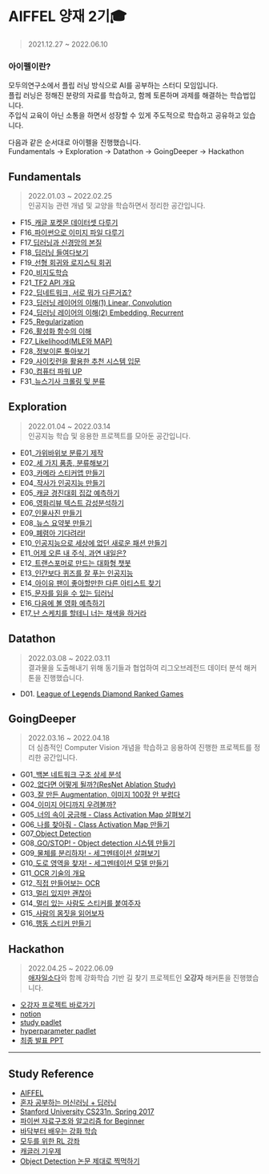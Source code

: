# AIFFEL 양재 2기🎓   
> 2021.12.27 ~ 2022.06.10   

### 아이펠이란?   
모두의연구소에서 플립 러닝 방식으로 AI를 공부하는 스터디 모임입니다.   
플립 러닝은 정해진 분량의 자료를 학습하고, 함께 토론하며 과제를 해결하는 학습법입니다.   
주입식 교육이 아닌 소통을 하면서 성장할 수 있게 주도적으로 학습하고 공유하고 있습니다.

다음과 같은 순서대로 아이펠을 진행했습니다.   
Fundamentals → Exploration → Datathon → GoingDeeper → Hackathon

## Fundamentals
> 2022.01.03 ~ 2022.02.25   
> 인공지능 관련 개념 및 교양을 학습하면서 정리한 공간입니다.
- F15_[캐글 포켓몬 데이터셋 다루기](https://github.com/cowFarmer/AI_study/blob/main/Fundamentals/F15_kaggle_pokemon.ipynb)
- F16_[파이썬으로 이미지 파일 다루기](https://github.com/cowFarmer/AI_study/blob/main/Fundamentals/F16_OpenCV_image_transform.ipynb)
- F17_[딥러닝과 신경망의 본질](https://github.com/cowFarmer/AI_study/blob/main/Fundamentals/F17_deep_learning_neural_network.ipynb)
- F18_[딥러닝 들여다보기](https://github.com/cowFarmer/AI_study/blob/main/Fundamentals/F18_dive_into_deep_learning.ipynb)
- F19_[선형 회귀와 로지스틱 회귀](https://github.com/cowFarmer/AI_study/blob/main/Fundamentals/F19_linear_regression_logistic_regression.ipynb)
- F20_[비지도학습](https://github.com/cowFarmer/AI_study/blob/main/Fundamentals/F20_unsupervised_learning.ipynb)
- F21_[TF2 API 개요](https://github.com/cowFarmer/AI_study/blob/main/Fundamentals/F21_TF2_API.ipynb)
- F22_[딥네트워크, 서로 뭐가 다른거죠?](https://github.com/cowFarmer/AI_study/blob/main/Fundamentals/F22_deep_network_structure.ipynb)
- F23_[딥러닝 레이어의 이해(1) Linear, Convolution](https://github.com/cowFarmer/AI_study/blob/main/Fundamentals/F23_deep_learning_layer(1)_Linear_Convolution.ipynb)
- F24_[딥러닝 레이어의 이해(2) Embedding, Recurrent](https://github.com/cowFarmer/AI_study/blob/main/Fundamentals/F24_deep_learning_layer(2)_Embedding_Recurrent.ipynb)
- F25_[Regularization](https://github.com/cowFarmer/AI_study/blob/main/Fundamentals/F25_regularization.ipynb)
- F26_[활성화 함수의 이해](https://github.com/cowFarmer/AI_study/blob/main/Fundamentals/F26_activation_function.ipynb)
- F27_[Likelihood(MLE와 MAP)](https://github.com/cowFarmer/AI_study/blob/main/Fundamentals/F27_likelihood_MLE_and_MAP.ipynb)
- F28_[정보이론 톺아보기](https://github.com/cowFarmer/AI_study/blob/main/Fundamentals/F28_information_theory.ipynb)
- F29_[사이킷런을 활용한 추천 시스템 입문](https://github.com/cowFarmer/AI_study/blob/main/Fundamentals/F29_recommend_system_with_sklean.ipynb)
- F30_[컴퓨터 파워 UP](https://github.com/cowFarmer/AI_study/blob/main/Fundamentals/F30_computing_power_UP.ipynb)
- F31_[뉴스기사 크롤링 및 분류](https://github.com/cowFarmer/AI_study/blob/main/Fundamentals/F31_web_crawling.ipynb)

## Exploration
> 2022.01.04 ~ 2022.03.14   
> 인공지능 학습 및 응용한 프로젝트를 모아둔 공간입니다.
- E01_[가위바위보 분류기 제작](https://github.com/cowFarmer/AI_study/tree/main/Exploration/E01_rock_scissor_paper)
- E02_[세 가지 품종, 분류해보기](https://github.com/cowFarmer/AI_study/tree/main/Exploration/E02_three_classification_projects)
- E03_[카메라 스티커앱 만들기](https://github.com/cowFarmer/AI_study/tree/main/Exploration/E03_face_sticker)
- E04_[작사가 인공지능 만들기](https://github.com/cowFarmer/AI_study/tree/main/Exploration/E04_lyricist)
- E05_[캐글 경진대회 집값 예측하기](https://github.com/cowFarmer/AI_study/blob/main/Exploration/E05_kaggle_house_price_prediction/E05_kaggle_house_price_prediction.ipynb)
- E06_[영화리뷰 텍스트 감성분석하기](https://github.com/cowFarmer/AI_study/blob/main/Exploration/E06_movie_review_sentiment_analysis/E06_movie_review_sentiment_analysis.ipynb)
- E07_[인물사진 만들기](https://github.com/cowFarmer/AI_study/blob/main/Exploration/E07_camera_portrait_mode/E07_camera_portrait_mode.ipynb)
- E08_[뉴스 요약봇 만들기](https://github.com/cowFarmer/AI_study/blob/main/Exploration/E08_news_summary_ai/E08_news_summary_ai.ipynb)
- E09_[폐렴아 기다려라!](https://github.com/cowFarmer/AI_study/blob/main/Exploration/E09_pneumonia_diagnosis/E09_pneumonia_diagnosis.ipynb)
- E10_[인공지능으로 세상에 없던 새로운 패션 만들기](https://github.com/cowFarmer/AI_study/blob/main/Exploration/E10_fashion_generative_modeling/E10_fashion_generative_modeling.ipynb)
- E11_[어제 오른 내 주식, 과연 내일은?](https://github.com/cowFarmer/AI_study/blob/main/Exploration/E11_ARIMA_time_series_prediction/E11_ARIMA_time_series_prediction.ipynb)
- E12_[트랜스포머로 만드는 대화형 챗봇](https://github.com/cowFarmer/AI_study/blob/main/Exploration/E12_transformer_chatbot/E12_transformer_chatbot.ipynb)
- E13_[인간보다 퀴즈를 잘 푸는 인공지능](https://github.com/cowFarmer/AI_study/blob/main/Exploration/E13_BERT_solve_quiz/E13_BERT_solve_quiz.ipynb)
- E14_[아이유 팬이 좋아할만한 다른 아티스트 찾기](https://github.com/cowFarmer/AI_study/blob/main/Exploration/E14_movie_recommend/E14_movie_recommend.ipynb)
- E15_[문자를 읽을 수 있는 딥러닝](https://github.com/cowFarmer/AI_study/blob/main/Exploration/E15_OCR/E15_OCR.ipynb)
- E16_[다음에 볼 영화 예측하기](https://github.com/cowFarmer/AI_study/blob/main/Exploration/E16_predict_next_movie/E16_predict_next_movie.ipynb)
- E17_[난 스케치를 할테니 너는 채색을 하거라](https://github.com/cowFarmer/AI_study/blob/main/Exploration/E17_GAN/E17_GAN.ipynb)

## Datathon
> 2022.03.08 ~ 2022.03.11   
> 결과물을 도출해내기 위해 동기들과 협업하여 리그오브레전드 데이터 분석 해커톤을 진행했습니다.   
- D01. [League of Legends Diamond Ranked Games](https://github.com/cowFarmer/AI_study/blob/main/Datathon/D01_lol/H01_lol.ipynb)

## GoingDeeper
> 2022.03.16 ~ 2022.04.18   
> 더 심층적인 Computer Vision 개념을 학습하고 응용하여 진행한 프로젝트를 정리한 공간입니다.
- G01_[백본 네트워크 구조 상세 분석](https://github.com/cowFarmer/AI_study/blob/main/GoingDeeper/G01_backborn_network/G01_backborn_network.ipynb)
- G02_[없다면 어떻게 될까?(ResNet Ablation Study)](https://github.com/cowFarmer/AI_study/blob/main/GoingDeeper/G02_ResNet_ablation_study/G02_ResNet_ablation_study.ipynb)
- G03_[잘 만든 Augmentation, 이미지 100장 안 부럽다](https://github.com/cowFarmer/AI_study/blob/main/GoingDeeper/G03_data_augmentation/G03_data_augmentation.ipynb)
- G04_[이미지 어디까지 우려볼까?](https://github.com/cowFarmer/AI_study/blob/main/GoingDeeper/G04_cutmix_mixup_augmentation/%20G04_cutmix_mixup_augmentation.ipynb)
- G05_[너의 속이 궁금해 - Class Activation Map 살펴보기](https://github.com/cowFarmer/AI_study/blob/main/GoingDeeper/G05_class_activation_map/G05_class_activation_map.ipynb)
- G06_[나를 찾아줘 - Class Activation Map 만들기](https://github.com/cowFarmer/AI_study/blob/main/GoingDeeper/G06_make_CAM/G06_make_CAM.ipynb)
- G07_[Object Detection](https://github.com/cowFarmer/AI_study/blob/main/GoingDeeper/G07_object_detection/%20G07_object_detection.ipynb)
- G08_[GO/STOP! - Object detection 시스템 만들기](https://github.com/cowFarmer/AI_study/blob/main/GoingDeeper/G08_make_object_detection_system/G08_make_object_detection_system.ipynb)
- G09_[물체를 분리하자! - 세그멘테이션 살펴보기](https://github.com/cowFarmer/AI_study/blob/main/GoingDeeper/G09_segmentation/G09_segmentation.ipynb)
- G10_[도로 영역을 찾자! - 세그멘테이션 모델 만들기](https://github.com/cowFarmer/AI_study/blob/main/GoingDeeper/G10_make_segmentation_model/G10_make_segmentation_model.ipynb)
- G11_[OCR 기술의 개요](https://github.com/cowFarmer/AI_study/blob/main/GoingDeeper/G11_OCR_technology/G11_OCR_technology.ipynb)
- G12_[직접 만들어보는 OCR](https://github.com/cowFarmer/AI_study/blob/main/GoingDeeper/G12_make_OCR/G12_make_OCR.ipynb)
- G13_[멀리 있지만 괜찮아](https://github.com/cowFarmer/AI_study/blob/main/GoingDeeper/G13_face_detection/G13_face_detection.ipynb)
- G14_[멀리 있는 사람도 스티커를 붙여주자](https://github.com/cowFarmer/AI_study/blob/main/GoingDeeper/G14_face_sticker/G14_face_sticker.ipynb)
- G15_[사람의 몸짓을 읽어보자](https://github.com/cowFarmer/AI_study/blob/main/GoingDeeper/G15_human_pose_estimation/G15_human_pose_estimation.ipynb)
- G16_[행동 스티커 만들기](https://github.com/cowFarmer/AI_study/blob/main/GoingDeeper/G16_human_pose_sticker/G16_human_pose_sticker.ipynb)

## Hackathon
> 2022.04.25 ~ 2022.06.09   
> [애자일소다](http://www.agilesoda.com/)와 함께 강화학습 기반 길 찾기 프로젝트인 __오강자__ 해커톤을 진행했습니다.   
- [오강자 프로젝트 바로가기](https://github.com/O-GangZa)   
- [notion](https://www.notion.so/f47ef3d55d86420985d99491af2fdd76)
- [study padlet](https://padlet.com/tmsk0711/ogangza)
- [hyperparameter padlet](https://padlet.com/tmsk0711/ogangza_parametertuning)
- [최종 발표 PPT](https://docs.google.com/presentation/d/1g4rSnndIC1UPRLtctxpKDnUgFjEsVCXwA8oUc9TbBMQ/edit#slide=id.g1318e4465e0_1_306)


---

## Study Reference
- [AIFFEL](https://aiffel.io/?utm_source=google&utm_medium=cpc&utm_campaign=cn)
- [혼자 공부하는 머신러닝 + 딥러닝](https://book.naver.com/bookdb/book_detail.nhn?bid=17588441)
- [Stanford University CS231n, Spring 2017](https://youtube.com/playlist?list=PLC1qU-LWwrF64f4QKQT-Vg5Wr4qEE1Zxk)
- [파이썬 자료구조와 알고리즘 for Beginner](https://book.naver.com/bookdb/book_detail.naver?bid=17892288)
- [바닥부터 배우는 강화 학습](https://book.naver.com/bookdb/book_detail.nhn?bid=16657505)
- [모두를 위한 RL 강좌](https://youtube.com/playlist?list=PLlMkM4tgfjnKsCWav-Z2F-MMFRx-2gMGG)
- [캐글러 기우제](https://www.notion.so/modulabs/01220069984a434d854495ed985d5158)
- [Object Detection 논문 제대로 찍먹하기](https://www.notion.so/modulabs/Object-Detection-31d53302af5742a9ad7645ec1488ff0c)

